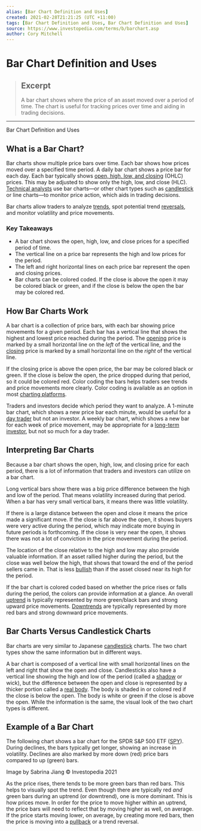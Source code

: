 ```yaml
---
alias: [Bar Chart Definition and Uses]
created: 2021-02-28T21:21:25 (UTC +11:00)
tags: [Bar Chart Definition and Uses, Bar Chart Definition and Uses]
source: https://www.investopedia.com/terms/b/barchart.asp
author: Cory Mitchell
---
```


# Bar Chart Definition and Uses

> ## Excerpt
> A bar chart shows where the price of an asset moved over a period of time. The chart is useful for tracking prices over time and aiding in trading decisions.

---

Bar Chart Definition and Uses
## What is a Bar Chart?

Bar charts show multiple price bars over time. Each bar shows how prices moved over a specified time period. A daily bar chart shows a price bar for each day. Each bar typically shows [open, high, low, and closing](https://www.investopedia.com/terms/o/ohlcchart.asp) (OHLC) prices. This may be adjusted to show only the high, low, and close (HLC). [Technical analysts](https://www.investopedia.com/terms/t/technical-analyst.asp) use bar charts—or other chart types such as [candlestick](https://www.investopedia.com/terms/c/candlestick.asp) or line charts—to monitor price action, which aids in trading decisions.

Bar charts allow traders to analyze [trends](https://www.investopedia.com/terms/t/trend.asp), spot potential trend [reversals](https://www.investopedia.com/terms/r/reversal.asp), and monitor volatility and price movements.

### Key Takeaways

-   A bar chart shows the open, high, low, and close prices for a specified period of time.
-   The vertical line on a price bar represents the high and low prices for the period.
-   The left and right horizontal lines on each price bar represent the open and closing prices.
-   Bar charts can be colored coded. If the close is above the open it may be colored black or green, and if the close is below the open the bar may be colored red.

## How Bar Charts Work

A bar chart is a collection of price bars, with each bar showing price movements for a given period. Each bar has a vertical line that shows the highest and lowest price reached during the period. The [opening](https://www.investopedia.com/terms/o/openingprice.asp) price is marked by a small horizontal line on the _left_ of the vertical line, and the [closing](https://www.investopedia.com/terms/c/closingprice.asp) price is marked by a small horizontal line on the _right_ of the vertical line.

If the closing price is above the open price, the bar may be colored black or green. If the close is below the open, the price dropped during that period, so it could be colored red. Color coding the bars helps traders see trends and price movements more clearly. Color coding is available as an option in most [charting platforms](https://www.investopedia.com/articles/active-trading/082115/are-you-trend-trader-or-swing-trader.asp).

Traders and investors decide which period they want to analyze. A 1-minute bar chart, which shows a new price bar each minute, would be useful for a [day trader](https://www.investopedia.com/terms/d/daytrader.asp) but not an investor. A weekly bar chart, which shows a new bar for each week of price movement, may be appropriate for a [long-term investor](https://www.investopedia.com/terms/b/buyandhold.asp), but not so much for a day trader.

## Interpreting Bar Charts

Because a bar chart shows the open, high, low, and closing price for each period, there is a lot of information that traders and investors can utilize on a bar chart.

Long vertical bars show there was a big price difference between the high and low of the period. That means volatility increased during that period. When a bar has very small vertical bars, it means there was little volatility.

If there is a large distance between the open and close it means the price made a significant move. If the close is far above the open, it shows buyers were very active during the period, which may indicate more buying in future periods is forthcoming. If the close is very near the open, it shows there was not a lot of conviction in the price movement during the period.

The location of the close relative to the high and low may also provide valuable information. If an asset rallied higher during the period, but the close was well below the high, that shows that toward the end of the period sellers came in. That is less [bullish](https://www.investopedia.com/terms/b/bull.asp) than if the asset closed near its high for the period.

If the bar chart is colored coded based on whether the price rises or falls during the period, the colors can provide information at a glance. An overall [uptrend](https://www.investopedia.com/terms/u/uptrend.asp) is typically represented by more green/black bars and strong upward price movements. [Downtrends](https://www.investopedia.com/terms/d/downtrend.asp) are typically represented by more red bars and strong downward price movements.

## Bar Charts Versus Candlestick Charts

Bar charts are very similar to Japanese [candlestick](https://www.investopedia.com/trading/candlestick-charting-what-is-it/) charts. The two chart types show the same information but in different ways.

A bar chart is composed of a vertical line with small horizontal lines on the left and right that show the open and close. Candlesticks also have a vertical line showing the high and low of the period (called a [shadow](https://www.investopedia.com/terms/s/shadow.asp) or wick), but the difference between the open and close is represented by a thicker portion called a [real body](https://www.investopedia.com/terms/r/realbody.asp). The body is shaded in or colored red if the close is below the open. The body is white or green if the close is above the open. While the information is the same, the visual look of the two chart types is different.

## Example of a Bar Chart

The following chart shows a bar chart for the SPDR S&P 500 ETF ([SPY](https://www.investopedia.com/markets/quote?tvwidgetsymbol=spy)). During declines, the bars typically get longer, showing an increase in volatility. Declines are also marked by more down (red) price bars compared to up (green) bars.

Image by Sabrina Jiang © Investopedia 2021

As the price rises, there tends to be more green bars than red bars. This helps to visually spot the trend. Even though there are typically red _and_ green bars during an uptrend (or downtrend), one is more dominant. This is how prices move. In order for the price to move higher within an uptrend, the price bars will need to reflect that by moving higher as well, on average. If the price starts moving lower, on average, by creating more red bars, then the price is moving into a [pullback](https://www.investopedia.com/terms/p/pullback.asp) or a trend reversal.
